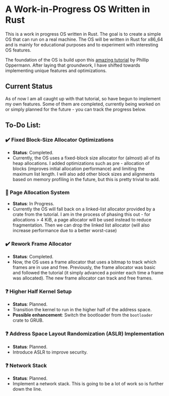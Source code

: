 # A Work-in-Progress OS Written in Rust

This is a work in progress OS written in Rust. The goal is to create a simple OS that can run on a real machine. The OS will be written in Rust for x86_64 and is mainly for educational purposes and to experiment with interesting OS features.


The foundation of the OS is build upon this [amazing tutorial](https://os.phil-opp.com/) by Phillip Oppermann. After laying that groundwork, I have shifted towards implementing unique features and optimizations.

## Current Status
As of now I am all caught up with that tutorial, so have begun to implement my own features. Some of them are completed, currently being worked on or simply planned for the future - you can track the progress below. 

## To-Do List:
### ✔️ Fixed Block-Size Allocator Optimizations
- **Status**: Completed.
- Currently, the OS uses a fixed-block size allocator for (almost) all of its heap allocations. I added optimizations such as pre - allocation of blocks (improves initial allocation performance) and limiting the maximum list length. I will also add other block sizes and alignments based on memory profiling in the future, but this is pretty trivial to add.  

### 🔄 Page Allocation System
- **Status**: In Progress.
- Currently the OS will fall back on a linked-list allocator provided by a crate from the tutorial. I am in the process of phasing this out - for allocations > 4 KiB, a page allocator will be used instead to reduce fragmentation. Then we can drop the linked list allocator (will also increase performance due to a better worst-case)

### ✔️ Rework Frame Allocator
- **Status**: Completed.
- Now, the OS uses a frame allocator that uses a bitmap to track which frames are in use and free. Previously, the frame allocator was basic and followed the tutorial (it simply advanced a pointer each time a frame was allocated). The new frame allocator can track and free frames. 

### ❓ Higher Half Kernel Setup
- **Status**: Planned.
- Transition the kernel to run in the higher half of the address space.
- **Possible enhancement**: Switch the bootloader from the `bootloader` crate to GRUB.

### ❓ Address Space Layout Randomization (ASLR) Implementation
- **Status**: Planned.
- Introduce ASLR to improve security.

### ❓ Network Stack
- **Status**: Planned.
- Implement a network stack. This is going to be a lot of work so is further down the line. 

